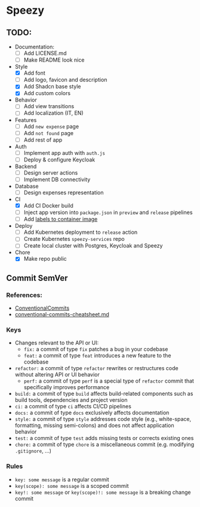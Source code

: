 # Speezy

## TODO:

- Documentation:
    - [ ] Add LICENSE.md
    - [ ] Make README look nice
- Style
    - [x] Add font
    - [ ] Add logo, favicon and description
    - [x] Add Shadcn base style
    - [x] Add custom colors
- Behavior
    - [ ] Add view transitions
    - [ ] Add localization (IT, EN)
- Features
    - [ ] Add `new expense` page
    - [ ] Add `not found` page
    - [ ] Add rest of app
- Auth
    - [ ] Implement app auth with `auth.js`
    - [ ] Deploy & configure Keycloak
- Backend
    - [ ] Design server actions
    - [ ] Implement DB connectivity
- Database
    - [ ] Design expenses representation
- CI
    - [x] Add CI Docker build
    - [ ] Inject app version into `package.json` in `preview` and `release` pipelines
    - [ ] Add [labels to container image](https://docs.github.com/en/packages/working-with-a-github-packages-registry/working-with-the-container-registry#labelling-container-images)
- Deploy
    - [ ] Add Kubernetes deployment to `release` action
    - [ ] Create Kubernetes `speezy-services` repo
    - [ ] Create local cluster with Postgres, Keycloak and Speezy
- Chore
    - [x] Make repo public

## Commit SemVer

### References:

- [ConventionalCommits](https://www.conventionalcommits.org/en/v1.0.0/)
- [conventional-commits-cheatsheet.md](https://gist.github.com/qoomon/5dfcdf8eec66a051ecd85625518cfd13)

### Keys

- Changes relevant to the API or UI:
    - `fix:` a commit of type `fix` patches a bug in your codebase
    - `feat:` a commit of type `feat` introduces a new feature to the codebase
- `refactor:` a commit of type `refactor` rewrites or restructures code without altering API or UI behavior
    - `perf:` a commit of type `perf` is a special type of `refactor` commit that specifically improves performance
- `build:` a commit of type `build` affects build-related components such as build tools, dependencies and project version
- `ci:` a commit of type `ci` affects CI/CD pipelines
- `docs:` a commit of type `docs` exclusively affects documentation
- `style:` a commit of type `style` addresses code style (e.g., white-space, formatting, missing semi-colons) and does not affect application behavior
- `test:` a commit of type `test` adds missing tests or corrects existing ones
- `chore:` a commit of type `chore` is a miscellaneous commit (e.g. modifying `.gitignore`, ...)

### Rules

- `key: some message` is a regular commit
- `key(scope): some message` is a scoped commit
- `key!: some message` or `key(scope)!: some message` is a breaking change commit
